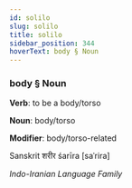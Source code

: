 ```yaml
---
id: solilo
slug: solilo
title: solilo
sidebar_position: 344
hoverText: body § Noun
---
```


### body § Noun

**Verb**: to be a body/torso

**Noun**: body/torso

**Modifier**: body/torso-related

Sanskrit शरीर śarīra [saˈrira]

*Indo-Iranian Language Family*